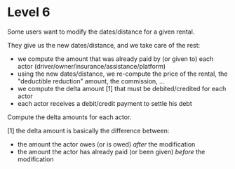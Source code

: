 # Level 6

Some users want to modify the dates/distance for a given rental.

They give us the new dates/distance, and we take care of the rest:
- we compute the amount that was already paid by (or given to) each actor (driver/owner/insurance/assistance/platform)
- using the new dates/distance, we re-compute the price of the rental, the "deductible reduction" amount, the commission, ...
- we compute the delta amount [1] that must be debited/credited for each actor
- each actor receives a debit/credit payment to settle his debt

Compute the delta amounts for each actor.

[1] the delta amount is basically the difference between:
- the amount the actor owes (or is owed) *after* the modification
- the amount the actor has already paid (or been given) *before* the modification
